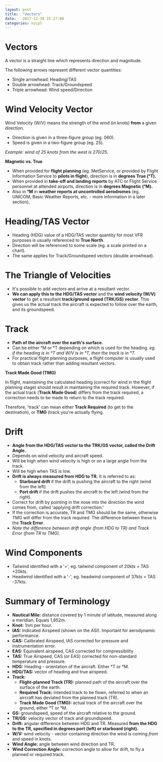 ```yaml
---
layout: post
title:  "Vectors"
date:   2017-12-30 15:27:00
categories: nzcpl
---
```


# Vectors

A vector is a straight line which represents direction and magnitude.

The following arrows represent different vector quantities:

 * Single arrowhead: Heading/TAS
 * Double arrowhead: Track/Groundspeed
 * Triple arrowhead: Wind speed/Direction

# Wind Velocity Vector

Wind Velocity (W/V) means the strength of the wind (in knots) **from** a given direction.

 * Direction is given in a three-figure group (eg. 060).
 * Speed is given in a two-figure group (eg. 25).

*Example: wind of 25 knots from the west is 270/25.*

**Magnetic vs. True**

 * When provided for **flight planning** (eg. MetService, or provided by Flight Information Service
   to **pilots in flight**), direction is in **degrees True (&deg;T).**
 * When provided in **take-off and landing reports** by ATC or Flight Service personnel at attended
   airports, direction is in **degrees Magnetic (&deg;M).**
 * Also in **&deg;M** in **weather reports at uncontrolled aerodromes** (eg. UNICOM, Basic Weather
   Reports, etc. - more information in a later section).

# Heading/TAS Vector

 * Heading (HDG) value of a HDG/TAS vector quantity for most VFR purposes is usually referenced
   to **True North**.
 * Direction will be referenced to some scale (eg. a scale printed on a chart).
 * The same applies for Track/Groundspeed vectors (double arrowhead).

# The Triangle of Velocities

 * It's possible to add vectors and arrive at a resultant vector.
 * **We can apply this to the HDG/TAS vector** and the **wind velocity (W/V) vector** to get a
   resultant **track/ground speed (TRK/GS) vector**. This gives us the actual track the aircraft is
   expected to follow over the earth, and its groundspeed.

# Track

 * **Path of the aircraft over the earth's surface.**
 * Can be either &deg;M or &deg;T depending on which is used for the heading. *eg. if the heading is
   in &deg;T and W/V is in &deg;T, then the track is in &deg;T.*
 * For practical flight planning purposes, a flight computer is usually used to obtain track rather
   than adding resultant vectors.

**Track Made Good (TMG)**

In flight, maintaining the calculated heading (correct for wind in the flight planning stage) should
result in maintaining the required track. However, if the actual track (**Track Made Good**) differs
from the track required, a correction needs to be made to return to the track required.

Therefore, 'track' can mean either **Track Required** (to get to the destination), or **TMG** (track
you're actually flying.

# Drift

 * **Angle from the HDG/TAS vector to the TRK/GS vector, called the Drift Angle.**
 * Depends on wind velocity and aircraft speed.
 * Will be high when wind velocity is high or on a large angle from the track.
 * Will be high when TAS is low.
 * **Drift is always measured from HDG to TR.** It is referred to as:
    * **Starboard drift** if the drift is pushing the aircraft to the right (wind from the left).
    * **Port drift** if the drift pushes the aircraft to the left (wind from the right).
 * Correct for drift by pointing in the nose into the direction the wind comes from, called 'applying
   drift correction.'
 * If the correction is accurate, TR and TMG should be the same, otherwise TMG will differ from the
   track required. The difference between these is the **Track Error**.
 * *Note the difference between drift angle (from HDG to TR) and Track Error (from TR to TMG).*

# Wind Components

 * Tailwind identified with a '+', eg. tailwind component of 20kts = TAS +20kts.
 * Headwind identified with a '-', eg. headwind component of 37kts = TAS -37kts.

# Summary of Terminology

 * **Nautical Mile:** distance covered by 1 minute of latitude, measured along a meridian. Equals
   1,852m.
 * **Knot:** 1nm per hour.
 * **IAS:** Indicated Airspeed (shown on the ASI). Important for aerodynamic performance.
 * **CAS:** Calibrated Airspeed, IAS corrected for pressure and instrumentation error.
 * **EAS:** Equivalent airspeed, CAS corrected for compressibility
 * **TAS:** True Airspeed, CAS (or EAS) corrected for non-standard temperature and pressure.
 * **HDG:** Heading - orientation of the aircraft. Either &deg;T or &deg;M.
 * **HDG/TAS:** vector of heading and true airspeed.
 * **Track:**
    * **Flight-planned Track (TR):** planned path of the aircraft over the surface of the earth.
    * **Required Track:** intended track to be flown, referred to when an aircraft has deviated from
      the planned track (TR).
    * **Track Made Good (TMG):** actual track of the aircraft over the ground, either &deg;T or
      &deg;M.
 * **GS:** groundspeed, speed of the aircraft relative to the ground.
 * **TR/GS:** velocity vector of track and groundspeed.
 * **Drift:** angular difference between HDG and TR. Measured **from the HDG to the TR, specified in
   degrees port (left) or starboard (right).**
 * **W/V:** wind velocity - vector containing direction the wind is coming *from* and speed in knots.
 * **Wind Angle:** angle between wind direction and TR.
 * **Wind Correction Angle:** correction angle to allow for drift, to fly a planned or required track.
